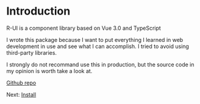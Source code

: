 # Introduction

R-UI is a component library based on Vue 3.0 and TypeScript

I wrote this package because I want to put everything I learned in web
development in use and see what I can accomplish. I tried to avoid using
third-party libraries.

I strongly do not recommand use this in production, but the source code in
my opinion is worth take a look at.

[Github repo](https://github.com/ruidashen/R-UI)

Next: [Install](#/doc/install)
